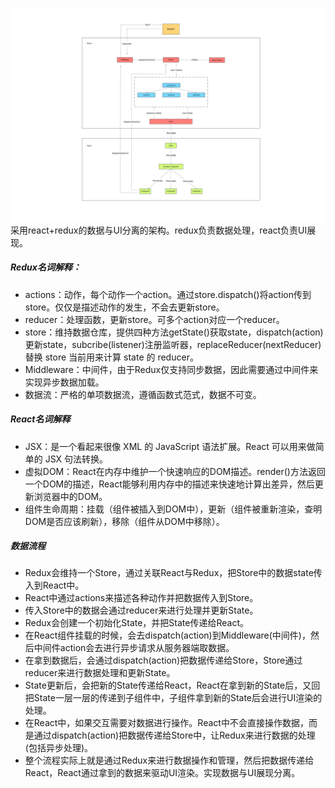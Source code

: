 ![](react+redux.jpg)
采用react+redux的数据与UI分离的架构。redux负责数据处理，react负责UI展现。
##### Redux名词解释：
* actions：动作，每个动作一个action。通过store.dispatch()将action传到store。仅仅是描述动作的发生，不会去更新store。
* reducer：处理函数，更新store。可多个action对应一个reducer。
* store：维持数据仓库，提供四种方法getState()获取state，dispatch(action)更新state，subcribe(listener)注册监听器，replaceReducer(nextReducer)替换 store 当前用来计算 state 的 reducer。
* Middleware：中间件，由于Redux仅支持同步数据，因此需要通过中间件来实现异步数据加载。
* 数据流：严格的单项数据流，遵循函数式范式，数据不可变。

##### React名词解释
* JSX：是一个看起来很像 XML 的 JavaScript 语法扩展。React 可以用来做简单的 JSX 句法转换。
* 虚拟DOM：React在内存中维护一个快速响应的DOM描述。render()方法返回一个DOM的描述，React能够利用内存中的描述来快速地计算出差异，然后更新浏览器中的DOM。
* 组件生命周期：挂载（组件被插入到DOM中），更新（组件被重新渲染，查明DOM是否应该刷新），移除（组件从DOM中移除）。

##### 数据流程
* Redux会维持一个Store，通过关联React与Redux，把Store中的数据state传入到React中。
* React中通过actions来描述各种动作并把数据传入到Store。
* 传入Store中的数据会通过reducer来进行处理并更新State。
* Redux会创建一个初始化State，并把State传递给React。
* 在React组件挂载的时候，会去dispatch(action)到Middleware(中间件)，然后中间件action会去进行异步请求从服务器端取数据。
* 在拿到数据后，会通过dispatch(action)把数据传递给Store，Store通过reducer来进行数据处理和更新State。
* State更新后，会把新的State传递给React，React在拿到新的State后，又回把State一层一层的传递到子组件中，子组件拿到新的State后会进行UI渲染的处理。
* 在React中，如果交互需要对数据进行操作。React中不会直接操作数据，而是通过dispatch(action)把数据传递给Store中，让Redux来进行数据的处理(包括异步处理)。
* 整个流程实际上就是通过Redux来进行数据操作和管理，然后把数据传递给React，React通过拿到的数据来驱动UI渲染。实现数据与UI展现分离。
